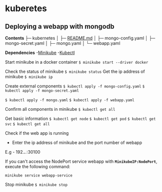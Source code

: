 # kuberetes

## Deploying a webapp with mongodb

 **Contents**
├─ kubernetes
│  ├─ [README.md](https://https://github.com/wseyi/kuberetes/blob/main/README.md)
│  ├─ mongo-config.yaml
│  ├─ mongo-secret.yaml
│  ├─ mongo.yaml
│  └─ webapp.yaml

**Dependencies**
-[Minikube](https://https://www.minikube.sigs.k8s.io/docs/start/)
-[Kubectl](https://https://www.kubernetes.io/docs/tasks/tools/install-kubectl-linux/)

Start minikube in a docker container
`$ minikube start --driver docker`

Check the status of minikube
`$ minikube status`
Get the ip address of minikube
`$ minikube ip` 

Create external components 
`$ kubectl apply -f mongo-config.yaml`
`$ kubectl apply -f mongo-secret.yaml`


`$ kubectl apply -f mongo.yaml` 
`$ kubectl apply -f webapp.yaml`

Confirm all components in minikube 
`$ kubectl get all `

Get basic information
`$ kubectl get node`
`$ kubectl get pod`
`$ kubectl get svc`
`$ kubectl get all`

Check if the web app is running
* Enter the ip address of minikube and the port number of webapp

E.g - 192.***.**.*:30100

If you can't access the NodePort service webapp with **`MinikubeIP:NodePort`**, execute the following command:
    
    minikube service webapp-service

Stop minikube
`$ minikube stop`